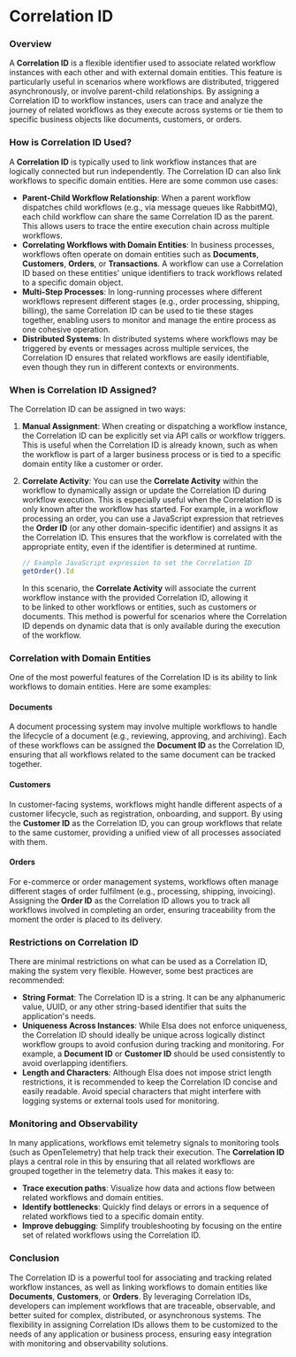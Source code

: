 # Correlation ID

### Overview

A **Correlation ID** is a flexible identifier used to associate related workflow instances with each other and with external domain entities. This feature is particularly useful in scenarios where workflows are distributed, triggered asynchronously, or involve parent-child relationships. By assigning a Correlation ID to workflow instances, users can trace and analyze the journey of related workflows as they execute across systems or tie them to specific business objects like documents, customers, or orders.

### How is Correlation ID Used?

A **Correlation ID** is typically used to link workflow instances that are logically connected but run independently. The Correlation ID can also link workflows to specific domain entities. Here are some common use cases:

* **Parent-Child Workflow Relationship**: When a parent workflow dispatches child workflows (e.g., via message queues like RabbitMQ), each child workflow can share the same Correlation ID as the parent. This allows users to trace the entire execution chain across multiple workflows.
* **Correlating Workflows with Domain Entities**: In business processes, workflows often operate on domain entities such as **Documents**, **Customers**, **Orders**, or **Transactions**. A workflow can use a Correlation ID based on these entities' unique identifiers to track workflows related to a specific domain object.
* **Multi-Step Processes**: In long-running processes where different workflows represent different stages (e.g., order processing, shipping, billing), the same Correlation ID can be used to tie these stages together, enabling users to monitor and manage the entire process as one cohesive operation.
* **Distributed Systems**: In distributed systems where workflows may be triggered by events or messages across multiple services, the Correlation ID ensures that related workflows are easily identifiable, even though they run in different contexts or environments.

### When is Correlation ID Assigned?

The Correlation ID can be assigned in two ways:

1. **Manual Assignment**: When creating or dispatching a workflow instance, the Correlation ID can be explicitly set via API calls or workflow triggers. This is useful when the Correlation ID is already known, such as when the workflow is part of a larger business process or is tied to a specific domain entity like a customer or order.
2.  **Correlate Activity**: You can use the **Correlate Activity** within the workflow to dynamically assign or update the Correlation ID during workflow execution. This is especially useful when the Correlation ID is only known after the workflow has started. For example, in a workflow processing an order, you can use a JavaScript expression that retrieves the **Order ID** (or any other domain-specific identifier) and assigns it as the Correlation ID. This ensures that the workflow is correlated with the appropriate entity, even if the identifier is determined at runtime.

    ```javascript
    // Example JavaScript expression to set the Correlation ID
    getOrder().Id
    ```

    In this scenario, the **Correlate Activity** will associate the current workflow instance with the provided Correlation ID, allowing it\
    to be linked to other workflows or entities, such as customers or documents. This method is powerful for scenarios where the Correlation ID depends on dynamic data that is only available during the execution of the workflow.

### Correlation with Domain Entities

One of the most powerful features of the Correlation ID is its ability to link workflows to domain entities. Here are some examples:

#### Documents

A document processing system may involve multiple workflows to handle the lifecycle of a document (e.g., reviewing, approving, and archiving). Each of these workflows can be assigned the **Document ID** as the Correlation ID, ensuring that all workflows related to the same document can be tracked together.

#### Customers

In customer-facing systems, workflows might handle different aspects of a customer lifecycle, such as registration, onboarding, and support. By using the **Customer ID** as the Correlation ID, you can group workflows that relate to the same customer, providing a unified view of all processes associated with them.

#### Orders

For e-commerce or order management systems, workflows often manage different stages of order fulfilment (e.g., processing, shipping, invoicing). Assigning the **Order ID** as the Correlation ID allows you to track all workflows involved in completing an order, ensuring traceability from the moment the order is placed to its delivery.

### Restrictions on Correlation ID

There are minimal restrictions on what can be used as a Correlation ID, making the system very flexible. However, some best practices are recommended:

* **String Format**: The Correlation ID is a string. It can be any alphanumeric value, UUID, or any other string-based identifier that suits the application's needs.
* **Uniqueness Across Instances**: While Elsa does not enforce uniqueness, the Correlation ID should ideally be unique across logically distinct workflow groups to avoid confusion during tracking and monitoring. For example, a **Document ID** or **Customer ID** should be used consistently to avoid overlapping identifiers.
* **Length and Characters**: Although Elsa does not impose strict length restrictions, it is recommended to keep the Correlation ID concise and easily readable. Avoid special characters that might interfere with logging systems or external tools used for monitoring.

### Monitoring and Observability

In many applications, workflows emit telemetry signals to monitoring tools (such as OpenTelemetry) that help track their execution. The **Correlation ID** plays a central role in this by ensuring that all related workflows are grouped together in the telemetry data. This makes it easy to:

* **Trace execution paths**: Visualize how data and actions flow between related workflows and domain entities.
* **Identify bottlenecks**: Quickly find delays or errors in a sequence of related workflows tied to a specific domain entity.
* **Improve debugging**: Simplify troubleshooting by focusing on the entire set of related workflows using the Correlation ID.

### Conclusion

The Correlation ID is a powerful tool for associating and tracking related workflow instances, as well as linking workflows to domain entities like **Documents**, **Customers**, or **Orders**. By leveraging Correlation IDs, developers can implement workflows that are traceable, observable, and better suited for complex, distributed, or asynchronous systems. The flexibility in assigning Correlation IDs allows them to be customized to the needs of any application or business process, ensuring easy integration with monitoring and observability solutions.
